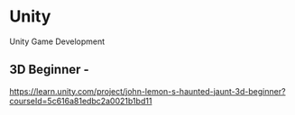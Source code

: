 # Unity
Unity Game Development

## 3D Beginner -
https://learn.unity.com/project/john-lemon-s-haunted-jaunt-3d-beginner?courseId=5c616a81edbc2a0021b1bd11